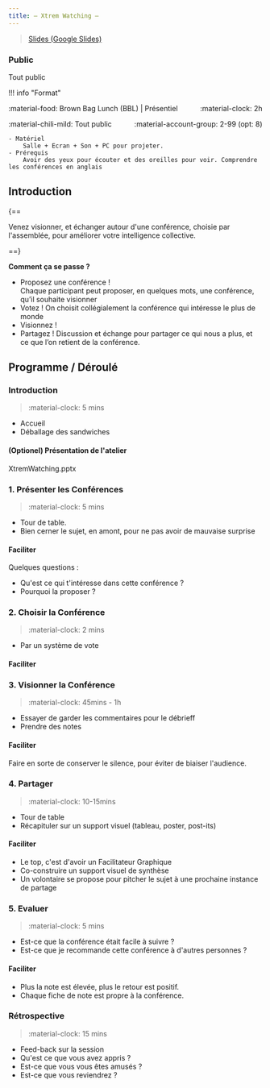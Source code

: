 ```yaml
---
title: – Xtrem Watching –
---
```

<style>
.flex-row {
    display: flex;
    justify-content: space-between;
    margin-block-start: 1em;
    margin-block-end: 1em;
    margin-inline-start: 0;
    margin-inline-end: 0;
}

.flex-row * {
    display: inline-block;
}
</style>

> [Slides (Google Slides)](https://docs.google.com/presentation/d/e/2PACX-1vQIh3mw_j_TqRg87MvQXggCZzPQEnvAoBBlRenZQwbMPy1UbSZALJn3fYn-djbvChFtUlcIRcgm5tBy/embed?slide=id.p)

### Public
Tout public

!!! info "Format"
    <div class="flex-row">
        <div>:material-food: Brown Bag Lunch (BBL) | Présentiel</div>
        <div>:material-clock: 2h</div>
    </div>
    <div class="flex-row">
        <div>:material-chili-mild: Tout public</div>
        <div>:material-account-group: 2-99 (opt: 8)</div>
    </div>

    - Matériel
        Salle + Ecran + Son + PC pour projeter.
    - Prérequis
        Avoir des yeux pour écouter et des oreilles pour voir. Comprendre les conférences en anglais
    
## Introduction

{==

Venez visionner, et échanger autour d'une conférence, choisie par l'assemblée, pour améliorer votre intelligence collective.

==}

**Comment ça se passe ?**

- Proposez une conférence ! <br>
  Chaque participant peut proposer, en quelques mots, une conférence, qu’il souhaite visionner
- Votez ! On choisit collégialement la conférence qui intéresse le plus de monde
- Visionnez !
- Partagez ! Discussion et échange pour partager ce qui nous a plus, et ce que l’on retient de la conférence.

## Programme / Déroulé

### Introduction
> :material-clock: 5 mins

- Accueil
- Déballage des sandwiches

#### (Optionel) Présentation de l'atelier
XtremWatching.pptx

### 1. Présenter les Conférences
> :material-clock: 5 mins

- Tour de table.
- Bien cerner le sujet, en amont, pour ne pas avoir de mauvaise surprise

#### Faciliter
Quelques questions : 
- Qu'est ce qui t'intéresse dans cette conférence ? 
- Pourquoi la proposer ?

### 2. Choisir la Conférence
> :material-clock: 2 mins

- Par un système de vote

#### Faciliter


### 3. Visionner la Conférence
> :material-clock: 45mins - 1h

- Essayer de garder les commentaires pour le débrieff
- Prendre des notes

#### Faciliter
Faire en sorte de conserver le silence, pour éviter de biaiser l'audience.

### 4. Partager
> :material-clock: 10-15mins

- Tour de table
- Récapituler sur un support visuel (tableau, poster, post-its)

#### Faciliter
- Le top, c'est d'avoir un Facilitateur Graphique
- Co-construire un support visuel de synthèse
- Un volontaire se propose pour pitcher le sujet à une prochaine instance de partage

### 5. Evaluer
> :material-clock: 5 mins

- Est-ce que la conférence était facile à suivre ?
- Est-ce que je recommande cette conférence à d'autres personnes ?

#### Faciliter
- Plus la note est élevée, plus le retour est positif. 
- Chaque fiche de note est propre à la conférence.

### Rétrospective
> :material-clock: 15 mins

- Feed-back sur la session
- Qu'est ce que vous avez appris ?
- Est-ce que vous vous êtes amusés ?
- Est-ce que vous reviendrez ?


